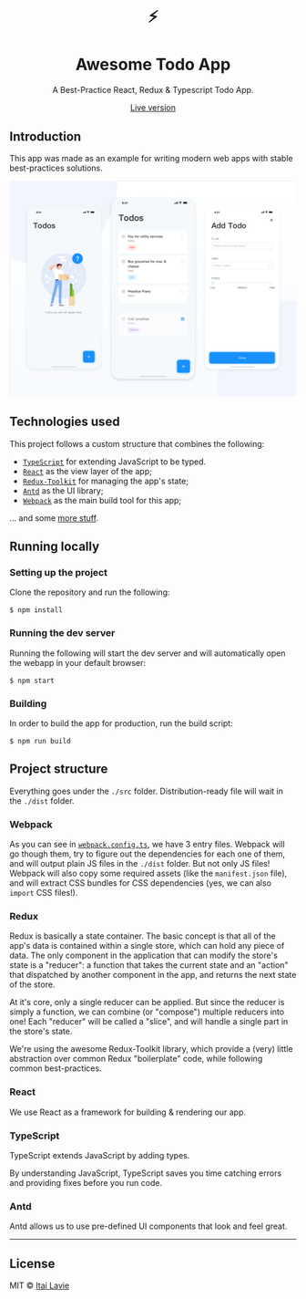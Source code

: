 <div align="center">
  <h1>⚡️</h1>
  <h1>Awesome Todo App</h1>
  <p>A Best-Practice React, Redux & Typescript Todo App.</p>
  <a href="https://itailv.github.io/awesome-todo-app/" target="_blank">Live version</a>
</div>


## Introduction

This app was made as an example for writing modern web apps with stable best-practices solutions.

<a href="https://itailv.github.io/awesome-todo-app/">
   <img width="800px" src=".github/Todos-Preview.png"/>
</a>


## Technologies used

This project follows a custom structure that combines the following:

- [`TypeScript`](https://www.typescriptlang.org/) for extending JavaScript to be typed.
- [`React`](https://reactjs.org/) as the view layer of the app;
- [`Redux-Toolkit`](https://redux-toolkit.js.org/) for managing the app's state;
- [`Antd`](https://ant.design/) as the UI library;
- [`Webpack`](https://webpack.js.org/) as the main build tool for this app;

... and some [more stuff](./package.json).


## Running locally

### Setting up the project

Clone the repository and run the following:

    $ npm install

### Running the dev server

Running the following will start the dev server and will automatically open the webapp in your
default browser:

    $ npm start

### Building

In order to build the app for production, run the build script:

    $ npm run build


## Project structure

Everything goes under the `./src` folder. Distribution-ready file will wait in the `./dist` folder.

### Webpack

As you can see in [`webpack.config.ts`](./webpack.config.ts), we have 3 entry files.
Webpack will go though them, try to figure out the dependencies for each one of them, and will output
plain JS files in the `./dist` folder. But not only JS files! Webpack will also copy some required
assets (like the `manifest.json` file), and will extract CSS bundles for CSS dependencies (yes, we
can also `import` CSS files!).

### Redux

Redux is basically a state container. The basic concept is that all of the app's data is contained
within a single store, which can hold any piece of data. The only component in the application that
can modify the store's state is a "reducer": a function that takes the current state and an "action"
that dispatched by another component in the app, and returns the next state of the store.

At it's core, only a single reducer can be applied. But since the reducer is simply a function, we
can combine (or "compose") multiple reducers into one! Each "reducer" will be called a "slice", and
will handle a single part in the store's state.

We're using the awesome Redux-Toolkit library, which provide a (very) little abstraction over common
Redux "boilerplate" code, while following common best-practices.

### React

We use React as a framework for building & rendering our app.

### TypeScript

TypeScript extends JavaScript by adding types.

By understanding JavaScript, TypeScript saves you time catching errors and providing fixes before you run code.

### Antd

Antd allows us to use pre-defined UI components that look and feel great.


---

## License

MIT © [Itai Lavie](http://itailv.com/)
